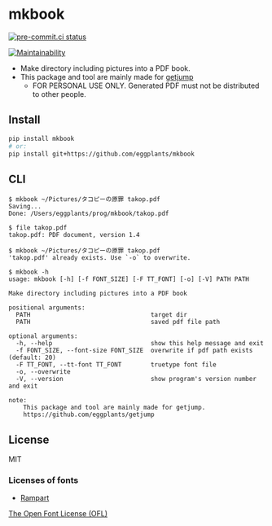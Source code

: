 # mkbook

[![pre-commit.ci status](https://results.pre-commit.ci/badge/github/eggplants/mkbook/master.svg)](https://results.pre-commit.ci/latest/github/eggplants/mkbook/master)

[![Maintainability](https://api.codeclimate.com/v1/badges/4f7da30985c02a17efc5/maintainability)](https://codeclimate.com/github/eggplants/mkbook/maintainability)

- Make directory including pictures into a PDF book.
- This package and tool are mainly made for [getjump](https://github.com/eggplants/getjump)
  - FOR PERSONAL USE ONLY. Generated PDF must not be distributed to other people.

## Install

```sh
pip install mkbook
# or:
pip install git+https://github.com/eggplants/mkbook
```

## CLI

```shellsession
$ mkbook ~/Pictures/タコピーの原罪 takop.pdf
Saving...
Done: /Users/eggplants/prog/mkbook/takop.pdf

$ file takop.pdf
takop.pdf: PDF document, version 1.4

$ mkbook ~/Pictures/タコピーの原罪 takop.pdf
'takop.pdf' already exists. Use `-o` to overwrite.
```

```shellsession
$ mkbook -h
usage: mkbook [-h] [-f FONT_SIZE] [-F TT_FONT] [-o] [-V] PATH PATH

Make directory including pictures into a PDF book

positional arguments:
  PATH                                 target dir
  PATH                                 saved pdf file path

optional arguments:
  -h, --help                           show this help message and exit
  -f FONT_SIZE, --font-size FONT_SIZE  overwrite if pdf path exists (default: 20)
  -F TT_FONT, --tt-font TT_FONT        truetype font file
  -o, --overwrite
  -V, --version                        show program's version number and exit

note:
    This package and tool are mainly made for getjump.
    https://github.com/eggplants/getjump
```

## License

MIT

### Licenses of fonts

- [Rampart](https://github.com/fontworks-fonts/Rampart/blob/master/fonts/ttf/RampartOne-Regular.ttf)

[The Open Font License (OFL)](https://github.com/fontworks-fonts/Rampart/blob/master/OFL.txt)
